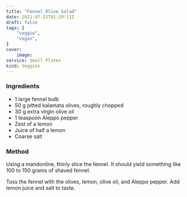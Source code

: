```yaml
---
title: "Fennel Olive Salad"
date: 2021-07-21T01:29:11Z
draft: false
tags: [
    "veggie",
    "vegan",    
]
cover:
    image: 
service: Small Plates
kind: Veggies
---
```


### Ingredients

* 1 large fennel bulb
* 50 g pitted kalamata olives, roughly chopped
* 30 g extra virgin olive oil
* 1 teaspoon Aleppo pepper
* Zest of a lemon
* Juice of half a lemon
* Coarse salt

### Method

Using a mandonline, thinly slice the fennel. It should yield something like 100 to 150 grams of shaved fennel.

Toss the fennel with the olives, lemon, olive oil, and Aleppo pepper. Add lemon juice and salt to taste.
